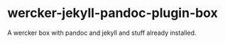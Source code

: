# wercker-jekyll-pandoc-plugin-box

A wercker box with pandoc and jekyll and stuff already
installed.
